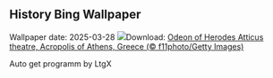 ## History Bing Wallpaper
Wallpaper date: 2025-03-28
![](https://www.bing.com/th?id=OHR.OdeonAthens_EN-GB5028449189_UHD.jpg&w=1000)Download: [Odeon of Herodes Atticus theatre, Acropolis of Athens, Greece (© f11photo/Getty Images)](https://www.bing.com/th?id=OHR.OdeonAthens_EN-GB5028449189_UHD.jpg)

Auto get programm by LtgX
